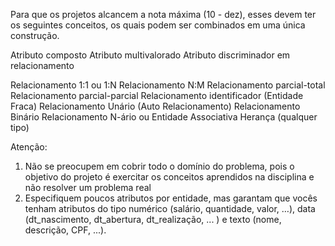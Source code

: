 Para que os projetos alcancem a nota máxima (10 - dez), esses devem ter os seguintes conceitos, os quais podem ser combinados em uma única construção.

Atributo composto
Atributo multivalorado
Atributo discriminador em relacionamento

Relacionamento 1:1 ou 1:N
Relacionamento N:M
Relacionamento parcial-total
Relacionamento parcial-parcial
Relacionamento identificador (Entidade Fraca)
Relacionamento Unário (Auto Relacionamento)
Relacionamento Binário
Relacionamento N-ário ou Entidade Associativa
Herança (qualquer tipo)

Atenção:
1. Não se preocupem em cobrir todo o domínio do problema, pois o objetivo do projeto é exercitar os conceitos aprendidos na disciplina e não resolver um problema real
2. Especifiquem poucos atributos por entidade, mas garantam que vocês tenham atributos do tipo numérico (salário, quantidade, valor, …), data (dt_nascimento, dt_abertura, dt_realização, ... ) e texto (nome, descrição, CPF, ...).
